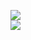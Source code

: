[![](https://img.shields.io/badge/Made%20With-Github%20Spray-lightgrey.svg?style=for-the-badge&logo=github)](https://github.com/Annihil/github-spray#16232)  
[![](https://i.imgur.com/2DrTn0Z.gif)](https://github.com/Annihil/github-spray)